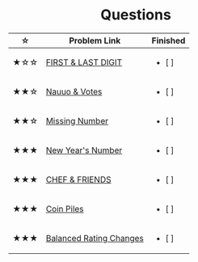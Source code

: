 














<h1 align = "center">Questions</h1>

| ☆   | Problem Link                                                                                                                                                                              | Finished                  |
| --- | ----------------------------------------------------------------------------------------------------------------------------------------------------------------------------------------- | ------------------------- |
| ★☆☆ | [FIRST & LAST DIGIT](https://www.codechef.com/problems/FLOW004)                        | <ul> <li> [ ] </li> </ul> |
| ★★☆ | [Nauuo & Votes](https://codeforces.com/contest/1173/problem/A)                          | <ul> <li> [ ] </li> </ul> |
| ★★☆ | [Missing Number](https://cses.fi/problemset/task/1083f) | <ul> <li> [ ] </li> </ul> |
| ★★★ | [New Year's Number](https://codeforces.com/contest/1475/problem/B)                                            | <ul> <li> [ ] </li> </ul> |
| ★★★ | [CHEF & FRIENDS](https://www.codechef.com/problems/FRUITS)                         | <ul> <li> [ ] </li> </ul> |
| ★★★ | [Coin Piles](https://cses.fi/problemset/task/1754)                         | <ul> <li> [ ] </li> </ul> |
| ★★★ | [Balanced Rating Changes](https://codeforces.com/problemset/problem/1237/A)                         | <ul> <li> [ ] </li> </ul> |





